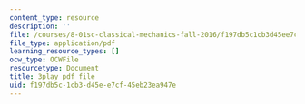 ```yaml
---
content_type: resource
description: ''
file: /courses/8-01sc-classical-mechanics-fall-2016/f197db5c1cb3d45ee7cf45eb23ea947e_huPKjd3wLyc.pdf
file_type: application/pdf
learning_resource_types: []
ocw_type: OCWFile
resourcetype: Document
title: 3play pdf file
uid: f197db5c-1cb3-d45e-e7cf-45eb23ea947e
---
```


